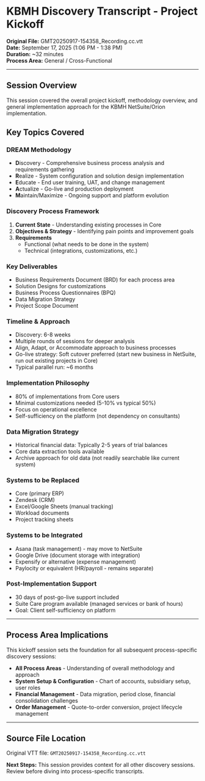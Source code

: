 # KBMH Discovery Transcript - Project Kickoff

**Original File:** GMT20250917-154358_Recording.cc.vtt  
**Date:** September 17, 2025 (1:06 PM - 1:38 PM)  
**Duration:** ~32 minutes  
**Process Area:** General / Cross-Functional

---

## Session Overview

This session covered the overall project kickoff, methodology overview, and general implementation approach for the KBMH NetSuite/Orion implementation.

## Key Topics Covered

### DREAM Methodology
- **D**iscovery - Comprehensive business process analysis and requirements gathering
- **R**ealize - System configuration and solution design implementation
- **E**ducate - End user training, UAT, and change management
- **A**ctualize - Go-live and production deployment
- **M**aintain/Maximize - Ongoing support and platform evolution

### Discovery Process Framework
1. **Current State** - Understanding existing processes in Core
2. **Objectives & Strategy** - Identifying pain points and improvement goals
3. **Requirements** 
   - Functional (what needs to be done in the system)
   - Technical (integrations, customizations, etc.)

### Key Deliverables
- Business Requirements Document (BRD) for each process area
- Solution Designs for customizations
- Business Process Questionnaires (BPQ)
- Data Migration Strategy
- Project Scope Document

### Timeline & Approach
- Discovery: 6-8 weeks
- Multiple rounds of sessions for deeper analysis
- Align, Adapt, or Accommodate approach to business processes
- Go-live strategy: Soft cutover preferred (start new business in NetSuite, run out existing projects in Core)
- Typical parallel run: ~6 months

### Implementation Philosophy
- 80% of implementations from Core users
- Minimal customizations needed (5-10% vs typical 50%)
- Focus on operational excellence
- Self-sufficiency on the platform (not dependency on consultants)

### Data Migration Strategy
- Historical financial data: Typically 2-5 years of trial balances
- Core data extraction tools available
- Archive approach for old data (not readily searchable like current system)

### Systems to be Replaced
- Core (primary ERP)
- Zendesk (CRM)
- Excel/Google Sheets (manual tracking)
- Workload documents
- Project tracking sheets

### Systems to be Integrated
- Asana (task management) - may move to NetSuite
- Google Drive (document storage with integration)
- Expensify or alternative (expense management)
- Paylocity or equivalent (HR/payroll - remains separate)

### Post-Implementation Support
- 30 days of post-go-live support included
- Suite Care program available (managed services or bank of hours)
- Goal: Client self-sufficiency on platform

---

## Process Area Implications

This kickoff session sets the foundation for all subsequent process-specific discovery sessions:

- **All Process Areas** - Understanding of overall methodology and approach
- **System Setup & Configuration** - Chart of accounts, subsidiary setup, user roles
- **Financial Management** - Data migration, period close, financial consolidation challenges
- **Order Management** - Quote-to-order conversion, project lifecycle management

---

## Source File Location
Original VTT file: `GMT20250917-154358_Recording.cc.vtt`

**Next Steps:** This session provides context for all other discovery sessions. Review before diving into process-specific transcripts.

